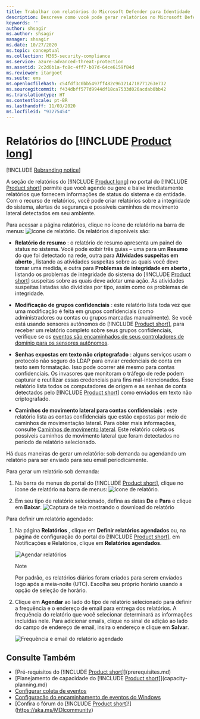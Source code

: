 ```yaml
---
title: Trabalhar com relatórios do Microsoft Defender para Identidade
description: Descreve como você pode gerar relatórios no Microsoft Defender para Identidade para monitorar sua rede.
keywords: ''
author: shsagir
ms.author: shsagir
manager: shsagir
ms.date: 10/27/2020
ms.topic: conceptual
ms.collection: M365-security-compliance
ms.service: azure-advanced-threat-protection
ms.assetid: 2c2d6b1a-fc8c-4ff7-b07d-64ce6159f84d
ms.reviewer: itargoet
ms.suite: ems
ms.openlocfilehash: c54fdf3c0bb5497ff482c961214718771263e732
ms.sourcegitcommit: f434dbff577d9944df18ca7533d026acdab0bb42
ms.translationtype: HT
ms.contentlocale: pt-BR
ms.lasthandoff: 11/03/2020
ms.locfileid: "93275454"
---
```

# <a name="product-long-reports"></a>Relatórios do [!INCLUDE [Product long](includes/product-long.md)]

[!INCLUDE [Rebranding notice](includes/rebranding.md)]

A seção de relatórios do [!INCLUDE [Product long](includes/product-long.md)] no portal do [!INCLUDE [Product short](includes/product-short.md)] permite que você agende ou gere e baixe imediatamente relatórios que fornecem informações de status do sistema e da entidade. Com o recurso de relatórios, você pode criar relatórios sobre a integridade do sistema, alertas de segurança e possíveis caminhos de movimento lateral detectados em seu ambiente.

Para acessar a página relatórios, clique no ícone de relatório na barra de menus: ![ícone de relatório](media/report-icon.png).
Os relatórios disponíveis são:

- **Relatório de resumo** : o relatório de resumo apresenta um painel do status no sistema. Você pode exibir três guias – uma para um **Resumo** do que foi detectado na rede, outra para **Atividades suspeitas em aberto** , listando as atividades suspeitas sobre as quais você deve tomar uma medida, e outra para **Problemas de integridade em aberto** , listando os problemas de integridade do sistema do [!INCLUDE [Product short](includes/product-short.md)] suspeitas sobre as quais deve adotar uma ação. As atividades suspeitas listadas são divididas por tipo, assim como os problemas de integridade.

- **Modificação de grupos confidenciais** : este relatório lista toda vez que uma modificação é feita em grupos confidenciais (como administradores ou contas ou grupos marcadas manualmente). Se você está usando sensores autônomos do [!INCLUDE [Product short](includes/product-short.md)], para receber um relatório completo sobre seus grupos confidenciais, verifique se os [eventos são encaminhados de seus controladores de domínio para os sensores autônomos](configure-event-forwarding.md).

- **Senhas expostas em texto não criptografado** : alguns serviços usam o protocolo não seguro do LDAP para enviar credenciais de conta em texto sem formatação. Isso pode ocorrer até mesmo para contas confidenciais. Os invasores que monitoram o tráfego de rede podem capturar e reutilizar essas credenciais para fins mal-intencionados. Esse relatório lista todos os computadores de origem e as senhas de conta detectados pelo [!INCLUDE [Product short](includes/product-short.md)] como enviados em texto não criptografado.

- **Caminhos de movimento lateral para contas confidenciais** : este relatório lista as contas confidenciais que estão expostas por meio de caminhos de movimentação lateral. Para obter mais informações, consulte [Caminhos de movimento lateral](use-case-lateral-movement-path.md). Este relatório coleta os possíveis caminhos de movimento lateral que foram detectados no período de relatório selecionado.

Há duas maneiras de gerar um relatório: sob demanda ou agendando um relatório para ser enviado para seu email periodicamente.

Para gerar um relatório sob demanda:

1. Na barra de menus do portal do [!INCLUDE [Product short](includes/product-short.md)], clique no ícone de relatório na barra de menus: ![ícone de relatório](media/report-icon.png).

1. Em seu tipo de relatório selecionado, defina as datas **De** e **Para** e clique em **Baixar**.
 ![Captura de tela mostrando o download do relatório](media/reports.png)

Para definir um relatório agendado:

1. Na página **Relatórios** , clique em **Definir relatórios agendados** ou, na página de configuração do portal do [!INCLUDE [Product short](includes/product-short.md)], em Notificações e Relatórios, clique em **Relatórios agendados**.

    ![Agendar relatórios](media/sched-reports.png)

    > [!NOTE]
    > Por padrão, os relatórios diários foram criados para serem enviados logo após a meia-noite (UTC). Escolha seu próprio horário usando a opção de seleção de horário.

1. Clique em **Agendar** ao lado do tipo de relatório selecionado para definir a frequência e o endereço de email para entrega dos relatórios. A frequência do relatório que você selecionar determinará as informações incluídas nele. Para adicionar emails, clique no sinal de adição ao lado do campo de endereço de email, insira o endereço e clique em **Salvar**.

    ![Frequência e email do relatório agendado](media/sched-report1.png)

## <a name="see-also"></a>Consulte Também

- [Pré-requisitos do [!INCLUDE [Product short](includes/product-short.md)]](prerequisites.md)
- [Planejamento de capacidade do [!INCLUDE [Product short](includes/product-short.md)]](capacity-planning.md)
- [Configurar coleta de eventos](configure-event-collection.md)
- [Configuração do encaminhamento de eventos do Windows](configure-event-forwarding.md)
- [Confira o fórum do [!INCLUDE [Product short](includes/product-short.md)]!](https://aka.ms/MDIcommunity)
